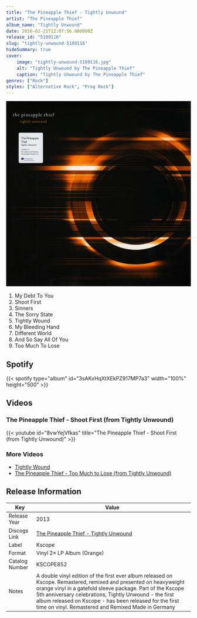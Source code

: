 ```yaml
---
title: "The Pineapple Thief - Tightly Unwound"
artist: "The Pineapple Thief"
album_name: "Tightly Unwound"
date: 2016-02-21T12:07:56.000000Z
release_id: "5189116"
slug: "tightly-unwound-5189116"
hideSummary: true
cover:
    image: "tightly-unwound-5189116.jpg"
    alt: "Tightly Unwound by The Pineapple Thief"
    caption: "Tightly Unwound by The Pineapple Thief"
genres: ["Rock"]
styles: ["Alternative Rock", "Prog Rock"]
---
```


![Tightly Unwound by The Pineapple Thief](tightly-unwound-5189116.jpg)

<!-- section break -->

1. My Debt To You
2. Shoot First
3. Sinners
4. The Sorry State
5. Tightly Wound
6. My Bleeding Hand
7. Different World
8. And So Say All Of You
9. Too Much To Lose

<!-- section break -->


## Spotify
{{< spotify type="album" id="3sAKvHqXtXEkPZ917MP7a3" width="100%" height="500" >}}



## Videos
### The Pineapple Thief - Shoot First (from Tightly Unwound)
{{< youtube id="8vwYejVfkas" title="The Pineapple Thief - Shoot First (from Tightly Unwound)" >}}<br>

### More Videos

- [Tightly Wound](https://www.youtube.com/watch?v=qlfgcaXRZ7U)
- [The Pineapple Thief - Too Much to Lose (from Tightly Unwound)](https://www.youtube.com/watch?v=MdaxryzsjjA)


## Release Information
|  Key           | Value                                                |
| ---------------| ---------------------------------------------------- |
| Release Year   | 2013                                   |
| Discogs Link   | [The Pineapple Thief - Tightly Unwound](https://www.discogs.com/release/5189116-The-Pineapple-Thief-Tightly-Unwound) |
| Label          | Kscope |
| Format         | Vinyl 2× LP Album (Orange) |
| Catalog Number | KSCOPE852 |
| Notes | A double vinyl edition of the first ever album released on Kscope.     Remastered, remixed and presented on heavyweight orange vinyl in a gatefold sleeve package.     Part of the Kscope 5th anniversary celebrations, Tightly Unwound - the first album released on Kscope - has been released for the first time on vinyl.  Remastered and Remixed  Made in Germany   |
